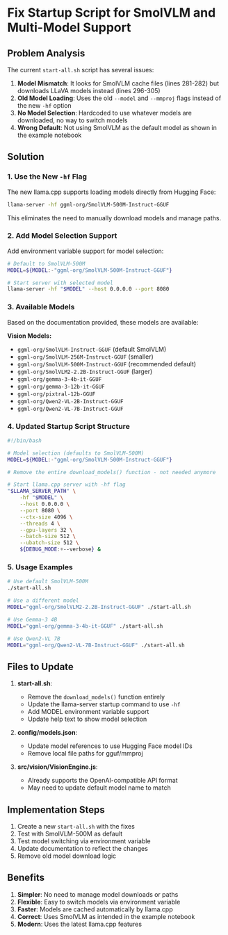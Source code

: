 # Fix Startup Script for SmolVLM and Multi-Model Support

## Problem Analysis

The current `start-all.sh` script has several issues:

1. **Model Mismatch**: It looks for SmolVLM cache files (lines 281-282) but downloads LLaVA models instead (lines 296-305)
2. **Old Model Loading**: Uses the old `--model` and `--mmproj` flags instead of the new `-hf` option
3. **No Model Selection**: Hardcoded to use whatever models are downloaded, no way to switch models
4. **Wrong Default**: Not using SmolVLM as the default model as shown in the example notebook

## Solution

### 1. Use the New `-hf` Flag

The new llama.cpp supports loading models directly from Hugging Face:
```bash
llama-server -hf ggml-org/SmolVLM-500M-Instruct-GGUF
```

This eliminates the need to manually download models and manage paths.

### 2. Add Model Selection Support

Add environment variable support for model selection:
```bash
# Default to SmolVLM-500M
MODEL=${MODEL:-"ggml-org/SmolVLM-500M-Instruct-GGUF"}

# Start server with selected model
llama-server -hf "$MODEL" --host 0.0.0.0 --port 8080
```

### 3. Available Models

Based on the documentation provided, these models are available:

**Vision Models:**
- `ggml-org/SmolVLM-Instruct-GGUF` (default SmolVLM)
- `ggml-org/SmolVLM-256M-Instruct-GGUF` (smaller)
- `ggml-org/SmolVLM-500M-Instruct-GGUF` (recommended default)
- `ggml-org/SmolVLM2-2.2B-Instruct-GGUF` (larger)
- `ggml-org/gemma-3-4b-it-GGUF`
- `ggml-org/gemma-3-12b-it-GGUF`
- `ggml-org/pixtral-12b-GGUF`
- `ggml-org/Qwen2-VL-2B-Instruct-GGUF`
- `ggml-org/Qwen2-VL-7B-Instruct-GGUF`

### 4. Updated Startup Script Structure

```bash
#!/bin/bash

# Model selection (defaults to SmolVLM-500M)
MODEL=${MODEL:-"ggml-org/SmolVLM-500M-Instruct-GGUF"}

# Remove the entire download_models() function - not needed anymore

# Start llama.cpp server with -hf flag
"$LLAMA_SERVER_PATH" \
    -hf "$MODEL" \
    --host 0.0.0.0 \
    --port 8080 \
    --ctx-size 4096 \
    --threads 4 \
    --gpu-layers 32 \
    --batch-size 512 \
    --ubatch-size 512 \
    ${DEBUG_MODE:+--verbose} &
```

### 5. Usage Examples

```bash
# Use default SmolVLM-500M
./start-all.sh

# Use a different model
MODEL="ggml-org/SmolVLM2-2.2B-Instruct-GGUF" ./start-all.sh

# Use Gemma-3 4B
MODEL="ggml-org/gemma-3-4b-it-GGUF" ./start-all.sh

# Use Qwen2-VL 7B
MODEL="ggml-org/Qwen2-VL-7B-Instruct-GGUF" ./start-all.sh
```

## Files to Update

1. **start-all.sh**:
   - Remove the `download_models()` function entirely
   - Update the llama-server startup command to use `-hf`
   - Add MODEL environment variable support
   - Update help text to show model selection

2. **config/models.json**:
   - Update model references to use Hugging Face model IDs
   - Remove local file paths for gguf/mmproj

3. **src/vision/VisionEngine.js**:
   - Already supports the OpenAI-compatible API format
   - May need to update default model name to match

## Implementation Steps

1. Create a new `start-all.sh` with the fixes
2. Test with SmolVLM-500M as default
3. Test model switching via environment variable
4. Update documentation to reflect the changes
5. Remove old model download logic

## Benefits

1. **Simpler**: No need to manage model downloads or paths
2. **Flexible**: Easy to switch models via environment variable
3. **Faster**: Models are cached automatically by llama.cpp
4. **Correct**: Uses SmolVLM as intended in the example notebook
5. **Modern**: Uses the latest llama.cpp features